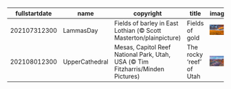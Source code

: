 |fullstartdate|name|copyright|title|image|
|--|--|--|--|--|
202107312300|LammasDay|Fields of barley in East Lothian (© Scott Masterton/plainpicture)|Fields of gold|![](/en-GB/2021/08/202107312300LammasDay.jpg)|
202108012300|UpperCathedral|Mesas, Capitol Reef National Park, Utah, USA (© Tim Fitzharris/Minden Pictures)|The rocky ‘reef’ of Utah|![](/en-GB/2021/08/202108012300UpperCathedral.jpg)|
